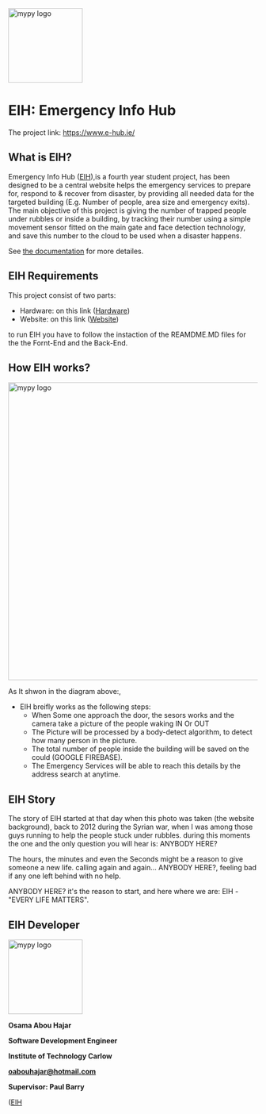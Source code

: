 <img src="http://glasnost.itcarlow.ie/~softeng4/C00220135/img/logo.png" alt="mypy logo" width="150px"/>

EIH: Emergency Info Hub 
=======================================

The project link: https://www.e-hub.ie/

What is EIH?
-------------
Emergency Info Hub ([EIH](https://www.e-hub.ie/)),is a fourth year student project, has been designed to be a central website helps the emergency services to prepare for, respond to & recover from disaster, by providing all needed data for the targeted building (E.g. Number of people, area size and emergency exits).
The main objective of this project is giving the number of trapped people under rubbles or inside a building, by tracking their number using a simple movement sensor fitted on the main gate and face detection technology, and save this number to the cloud to be used when a disaster happens.

See [the documentation](http://glasnost.itcarlow.ie/~softeng4/C00220135/index.html#t3) for more detailes.


EIH Requirements
------------
This project consist of two parts:

* Hardware: on this link ([Hardware](https://github.com/OAbouHajar/projectEIH/tree/master/eih-raspberrypi-body-detect))
* Website: on this link ([Website](https://github.com/OAbouHajar/projectEIH/tree/master/eih-front-end-webapp))


to run EIH you have to follow the instaction of the REAMDME.MD files for the the Fornt-End and the Back-End.

How EIH works?
------------

<img src="http://glasnost.itcarlow.ie/~softeng4/C00220135/documents/back-eng-img/overAll.JPG" alt="mypy logo" width="600px"/>

As It shwon in the diagram above:, 
* EIH breifly works as the following steps:
    * When Some one approach the door, the sesors works and the camera take a picture of the people waking IN Or OUT
    * The Picture will be processed by a body-detect algorithm, to detect how many person in the picture.
    * The total number of people inside the building will be saved on the could (GOOGLE FIREBASE).
    * The Emergency Services will be able to reach this details by the address search at anytime.


EIH Story
------------

The story of EIH started at that day when this photo was taken (the website background), back to 2012 during the Syrian war,
when I was among those guys running to help the people stuck under rubbles.
during this moments the one and the only question you will hear is: ANYBODY HERE?

The hours, the minutes and even the Seconds might be a reason to give someone a new life. calling again and again... ANYBODY HERE?, feeling bad if any one left behind with no help.

ANYBODY HERE? it's the reason to start, and here where we are: EIH - "EVERY LIFE MATTERS".


EIH Developer
------------
<img src="https://eih.pythonanywhere.com/static/me.png" alt="mypy logo" width="150px"/>

**Osama Abou Hajar** 

**Software Development Engineer**

**Institute of Technology Carlow**

**oabouhajar@hotmail.com**

**Supervisor: Paul Barry**

([EIH](https://www.e-hub.ie/)